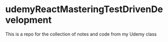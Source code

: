 # udemyReactMasteringTestDrivenDevelopment
This is a repo for the collection of notes and code from my Udemy class 
